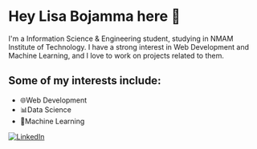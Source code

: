 # Hey Lisa Bojamma here 👋

I'm a Information Science & Engineering student, studying in NMAM Institute of Technology. I have a strong interest in Web Development and Machine Learning, and I love to work on projects related to them.

## Some of my interests include:

- 🌐Web Development
- 📊Data Science
- 🤖Machine Learning

[![LinkedIn](https://www.linkedin.com/feed/?nis=true&lipi=urn%3Ali%3Apage%3Ad_flagship3_profile_view_base%3BiCqTwYexTbmlmqi4i%2FU5SQ%3D%3D)](https://www.linkedin.com/in/lisa-bojamma-161202d/)

